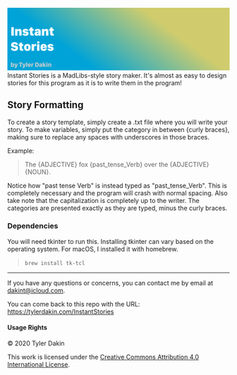 ![Instant Stories](banner.png)
Instant Stories is a MadLibs-style story maker. It's almost as easy to design stories for this program as it is to write them in the program!

## Story Formatting
To create a story template, simply create a .txt file where you will write your story. To make variables, simply put the category in between {curly braces}, making sure to replace any spaces with underscores in those braces.

Example:
>The {ADJECTIVE} fox {past_tense_Verb} over the {ADJECTIVE} {NOUN}.

Notice how "past tense Verb" is instead typed as "past_tense_Verb". This is completely necessary and the program will crash with normal spacing. Also take note that the capitalization is completely up to the writer. The categories are presented exactly as they are typed, minus the curly braces.

### Dependencies
You will need tkinter to run this. Installing tkinter can vary based on the operating system. For macOS, I installed it with homebrew.
>`brew install tk-tcl`


---
If you have any questions or concerns, you can contact me by email at [dakint@icloud.com](mailto:dakint@icloud.com).

You can come back to this repo with the URL: https://tylerdakin.com/InstantStories

#### Usage Rights
© 2020 Tyler Dakin

This work is licensed under the [Creative Commons Attribution 4.0 International License](https://creativecommons.org/licenses/by/4.0/).
